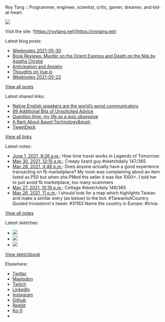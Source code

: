 Roy Tang :: Programmer, engineer, scientist, critic, gamer, dreamer, and kid-at-heart.

![](https://roytang.net/static/img/profile.jpg)

Visit the site: ![https://roytang.net](https://roytang.net)

Latest blog posts:

- [Weeknotes 2021-05-30](https://roytang.net/2021/05/weeknotes-2021-05-30/)
- [Book Reviews: Murder on the Orient Express and Death on the Nile by Agatha Chrstie](https://roytang.net/2021/05/orient-express-nile/)
- [Anticipation and Anxiety](https://roytang.net/2021/05/anticipation/)
- [Thoughts on Vue.js](https://roytang.net/2021/05/vuejs/)
- [Weeknotes 2021-05-23](https://roytang.net/2021/05/weeknotes-2021-05-23/)

[View all posts](https://roytang.net/blog)

Latest shared links:

- [Native English speakers are the world’s worst communicators](https://roytang.net/2021/05/native-english-speakers-are-the-worlds-worst-communicators/)
- [99 Additional Bits of Unsolicited Advice](https://roytang.net/2021/05/99-additional-bits-of-unsolicited-advice/)
- [Question time: my life as a quiz obsessive](https://roytang.net/2021/05/question-time-my-life-as-a-quiz-obsessive/)
- [A Rant About &amp;quot;Technology&amp;quot;](https://roytang.net/2021/05/a-rant-about-quottechnologyquot/)
- [TweetDeck](https://roytang.net/2021/05/tweetdeck/)

[View all links](https://roytang.net/links)

Latest notes:

- [June 1, 2021, 9:26 a.m.](https://roytang.net/2021/06/1399537878472937473/): How time travel works in Legends of Tomorrow:
- [May 30, 2021, 12:15 a.m.](https://roytang.net/2021/05/1398674263297515522/): Creepy lizard guy #sketchdaily 147/365
- [May 28, 2021, 4:48 p.m.](https://roytang.net/2021/05/1398199368465850375/): Does anyone actually have a good experience transacting on fb marketplace? My mom was complaining about an item listed as P50 but when she PMed the seller it was like 1000+. I told her to just avoid fb marketplace, too many scammers
- [May 27, 2021, 10:19 p.m.](https://roytang.net/2021/05/1397920398612729856/): Cottage #sketchdaily 146/365
- [May 26, 2021, 11 p.m.](https://roytang.net/2021/05/1397568294383611906/): I should look for a map which highlights Taiwan and make a similar entry (as below) to the bot. #TaiwanIsACountry Quoted triviastorm&#x27;s tweet: #31163 Name the country in Europe: #trivia

[View all notes](https://roytang.net/notes)

Latest sketches:


- ![](https://roytang.net/media/cache/93/6a/936a03e6c65e4292e23ad58615a8f40c.jpg)
- ![](https://roytang.net/media/cache/98/06/9806f06f69f99bd1dcd81192d7852b22.jpg)
- ![](https://roytang.net/media/cache/22/33/22330987e07515ee801b6ae773a61025.jpg)

[View sketchbook](https://roytang.net/albums/sketchbook)


Elsewhere:

- [Twitter](https://twitter.com/roytang)
- [Mastodon](https://mastodon.technology/@roytang)
- [Twitch](https://twitch.tv/twitchyroy)
- [LinkedIn](https://www.linkedin.com/in/roytang)
- [Instagram](https://instagram.com/roytang0400)
- [Github](https://github.com/roytang)
- [Reddit](https://reddit.com/u/hungryroy)
- [Ko-fi](https://ko-fi.com/roytang)
- [](mailto:hello@roytang.net)
